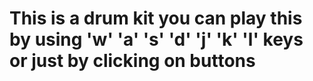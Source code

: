# This is a drum kit you can play this by using 'w' 'a' 's' 'd' 'j' 'k' 'l' keys or just by clicking on buttons
